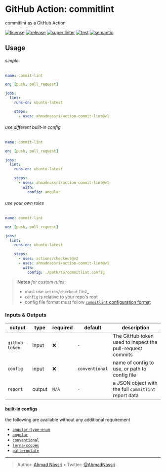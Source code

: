 # GitHub Action: commitlint

commitlint as a GitHub Action

[![license][license-img]][license-url]
[![release][release-img]][release-url]
[![super linter][super-linter-img]][super-linter-url]
[![test][test-img]][test-url]
[![semantic][semantic-img]][semantic-url]

## Usage

###### simple

``` yaml
name: commit-lint

on: [push, pull_request]

jobs:
  lint:
    runs-on: ubuntu-latest

    steps:
      - uses: ahmadnassri/action-commit-lint@v1
```

###### use different built-in config

``` yaml
name: commit-lint

on: [push, pull_request]

jobs:
  lint:
    runs-on: ubuntu-latest

    steps:
      - uses: ahmadnassri/action-commit-lint@v1
        with:
          config: angular
```

###### use your own rules

``` yaml
name: commit-lint

on: [push, pull_request]

jobs:
  lint:
    runs-on: ubuntu-latest

    steps:
      - uses: actions/checkout@v2
      - uses: ahmadnassri/action-commit-lint@v1
        with:
          config: ./path/to/commitlint.config
```

> **Notes** *for custom rules*:
>
> -   must use `action/checkout` first\_
> -   `config` is relative to your repo's root
> -   config file format must follow [`commitlint` configuration format](https://commitlint.js.org/#/reference-configuration)

### Inputs & Outputs

| output         | type   | required | default        | description                                               |
|----------------|--------|----------|----------------|-----------------------------------------------------------|
| `github-token` | input  | ❌        | `-`            | The GitHub token used to inspect the pull-request commits |
| `config`       | input  | ❌        | `conventional` | name of config to use, or path to config file             |
| `report`       | output | `N/A`    | `-`            | a JSON object with the full `commitlint` report data      |

#### built-in configs

the following are available without any additional requirement

-   [`angular-type-enum`](https://github.com/conventional-changelog/commitlint/tree/master/%40commitlint/config-angular-type-enum)
-   [`angular`](https://github.com/conventional-changelog/commitlint/tree/master/%40commitlint/config-angular)
-   [`conventional`](https://github.com/conventional-changelog/commitlint/tree/master/%40commitlint/config-conventional)
-   [`lerna-scopes`](https://github.com/conventional-changelog/commitlint/tree/master/%40commitlint/config-lerna-scopes)
-   [`patternplate`](https://github.com/conventional-changelog/commitlint/tree/master/%40commitlint/config-patternplate)

----
> Author: [Ahmad Nassri](https://www.ahmadnassri.com/) &bull;
> Twitter: [@AhmadNassri](https://twitter.com/AhmadNassri)

[license-url]: LICENSE
[license-img]: https://badgen.net/github/license/ahmadnassri/action-commit-lint

[release-url]: https://github.com/ahmadnassri/action-commit-lint/releases
[release-img]: https://badgen.net/github/release/ahmadnassri/action-commit-lint

[super-linter-url]: https://github.com/ahmadnassri/action-commit-lint/actions?query=workflow%3Asuper-linter
[super-linter-img]: https://github.com/ahmadnassri/action-commit-lint/workflows/super-linter/badge.svg

[test-url]: https://github.com/ahmadnassri/action-commit-lint/actions?query=workflow%3Atest
[test-img]: https://github.com/ahmadnassri/action-commit-lint/workflows/test/badge.svg

[semantic-url]: https://github.com/ahmadnassri/action-commit-lint/actions?query=workflow%3Arelease
[semantic-img]: https://badgen.net/badge/📦/semantically%20released/blue
